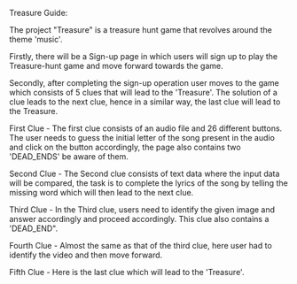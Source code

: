  Treasure Guide:

The project "Treasure" is a treasure hunt game that revolves around the theme 'music'.

Firstly, there will be a Sign-up page in which users will sign up to play the Treasure-hunt game and move forward towards the game.

Secondly, after completing the sign-up operation user moves to the game which consists of 5 clues that will lead to the 'Treasure'. The solution of a clue leads to the next clue, hence in a similar way, the last clue will lead to the Treasure.

First Clue - The first clue consists of an audio file and 26 different buttons. The user needs to guess the initial letter of the song present in the audio and click on the button accordingly, the page also contains two 'DEAD_ENDS' be aware of them.

Second Clue - The Second clue consists of text data where the input data will be compared, the task is to complete the lyrics of the song by telling the missing word which will then lead to the next clue.

Third Clue - In the Third clue, users need to identify the given image and answer accordingly and proceed accordingly. This clue also contains a 'DEAD_END".

Fourth Clue - Almost the same as that of the third clue, here user had to identify the video and then move forward.

Fifth Clue - Here is the last clue which will lead to the 'Treasure'.


